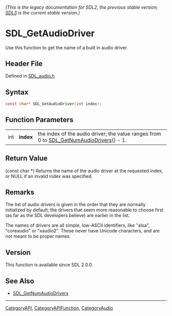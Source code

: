 ###### (This is the legacy documentation for SDL2, the previous stable version; [SDL3](https://wiki.libsdl.org/SDL3/) is the current stable version.)
# SDL_GetAudioDriver

Use this function to get the name of a built in audio driver.

## Header File

Defined in [SDL_audio.h](https://github.com/libsdl-org/SDL/blob/SDL2/include/SDL_audio.h)

## Syntax

```c
const char* SDL_GetAudioDriver(int index);
```

## Function Parameters

|     |           |                                                                                                                   |
| --- | --------- | ----------------------------------------------------------------------------------------------------------------- |
| int | **index** | the index of the audio driver; the value ranges from 0 to [SDL_GetNumAudioDrivers](SDL_GetNumAudioDrivers)() - 1. |

## Return Value

(const char *) Returns the name of the audio driver at the requested index,
or NULL if an invalid index was specified.

## Remarks

The list of audio drivers is given in the order that they are normally
initialized by default; the drivers that seem more reasonable to choose
first (as far as the SDL developers believe) are earlier in the list.

The names of drivers are all simple, low-ASCII identifiers, like "alsa",
"coreaudio" or "xaudio2". These never have Unicode characters, and are not
meant to be proper names.

## Version

This function is available since SDL 2.0.0.

## See Also

- [SDL_GetNumAudioDrivers](SDL_GetNumAudioDrivers)

----
[CategoryAPI](CategoryAPI), [CategoryAPIFunction](CategoryAPIFunction), [CategoryAudio](CategoryAudio)

